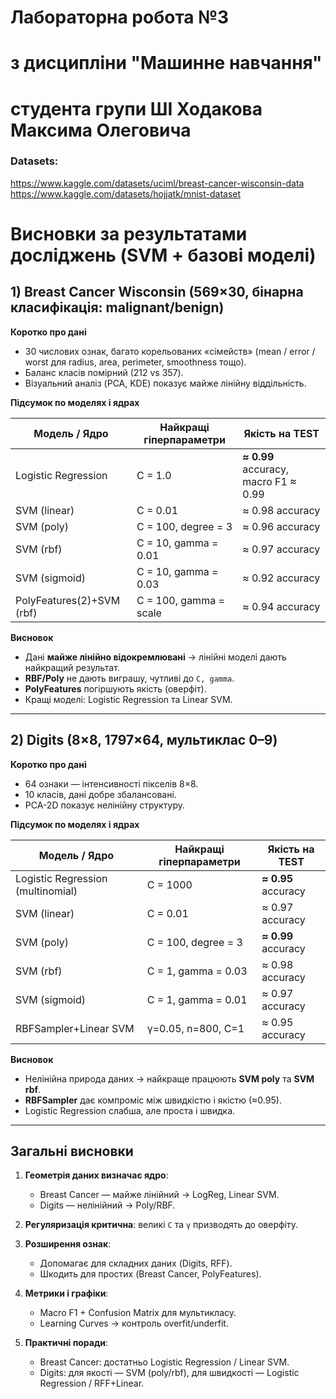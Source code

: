# Лабораторна робота №3 
# з дисципліни "Машинне навчання"
# студента групи ШІ Ходакова Максима Олеговича

### Datasets:
https://www.kaggle.com/datasets/uciml/breast-cancer-wisconsin-data  
https://www.kaggle.com/datasets/hojjatk/mnist-dataset

# Висновки за результатами досліджень (SVM + базові моделі)

## 1) Breast Cancer Wisconsin (569×30, бінарна класифікація: malignant/benign)

**Коротко про дані**  
- 30 числових ознак, багато корельованих «сімейств» (mean / error / worst для radius, area, perimeter, smoothness тощо).  
- Баланс класів помірний (212 vs 357).  
- Візуальний аналіз (PCA, KDE) показує майже лінійну віддільність.  

**Підсумок по моделях і ядрах**

| Модель / Ядро | Найкращі гіперпараметри | Якість на TEST |
|---------------|--------------------------|----------------|
| Logistic Regression | C = 1.0 | **≈ 0.99** accuracy, macro F1 ≈ 0.99 |
| SVM (linear) | C = 0.01 | ≈ 0.98 accuracy |
| SVM (poly) | C = 100, degree = 3 | ≈ 0.96 accuracy |
| SVM (rbf) | C = 10, gamma = 0.01 | ≈ 0.97 accuracy |
| SVM (sigmoid) | C = 10, gamma = 0.03 | ≈ 0.92 accuracy |
| PolyFeatures(2)+SVM (rbf) | C = 100, gamma = scale | ≈ 0.94 accuracy |

**Висновок**  
- Дані **майже лінійно відокремлювані** → лінійні моделі дають найкращий результат.  
- **RBF/Poly** не дають виграшу, чутливі до `C, gamma`.  
- **PolyFeatures** погіршують якість (оверфіт).  
- Кращі моделі: Logistic Regression та Linear SVM.  

---

## 2) Digits (8×8, 1797×64, мультиклас 0–9)

**Коротко про дані**  
- 64 ознаки — інтенсивності пікселів 8×8.  
- 10 класів, дані добре збалансовані.  
- PCA-2D показує нелінійну структуру.  

**Підсумок по моделях і ядрах**

| Модель / Ядро | Найкращі гіперпараметри | Якість на TEST |
|---------------|--------------------------|----------------|
| Logistic Regression (multinomial) | C = 1000 | **≈ 0.95** accuracy |
| SVM (linear) | C = 0.01 | ≈ 0.97 accuracy |
| SVM (poly) | C = 100, degree = 3 | **≈ 0.99** accuracy |
| SVM (rbf) | C = 1, gamma = 0.03 | ≈ 0.98 accuracy |
| SVM (sigmoid) | C = 1, gamma = 0.01 | ≈ 0.97 accuracy |
| RBFSampler+Linear SVM | γ=0.05, n=800, C=1 | ≈ 0.95 accuracy |

**Висновок**  
- Нелінійна природа даних → найкраще працюють **SVM poly** та **SVM rbf**.  
- **RBFSampler** дає компроміс між швидкістю і якістю (≈0.95).  
- Logistic Regression слабша, але проста і швидка.  

---

## Загальні висновки

1. **Геометрія даних визначає ядро**:  
   - Breast Cancer — майже лінійний → LogReg, Linear SVM.  
   - Digits — нелінійний → Poly/RBF.  

2. **Регуляризація критична**: великі `C` та `γ` призводять до оверфіту.  

3. **Розширення ознак**:  
   - Допомагає для складних даних (Digits, RFF).  
   - Шкодить для простих (Breast Cancer, PolyFeatures).  

4. **Метрики і графіки**:  
   - Macro F1 + Confusion Matrix для мультикласу.  
   - Learning Curves → контроль overfit/underfit.  

5. **Практичні поради**:  
   - Breast Cancer: достатньо Logistic Regression / Linear SVM.  
   - Digits: для якості — SVM (poly/rbf), для швидкості — Logistic Regression / RFF+Linear.
